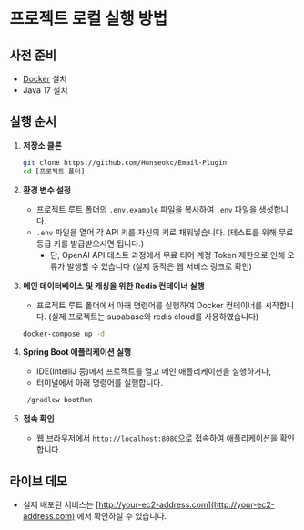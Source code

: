# 프로젝트 로컬 실행 방법

## 사전 준비
* [Docker](https://www.docker.com/products/docker-desktop/) 설치
* Java 17 설치

## 실행 순서
1.  **저장소 클론**
    ```bash
    git clone https://github.com/Hunseokc/Email-Plugin
    cd [프로젝트 폴더]
    ```

2.  **환경 변수 설정**
    * 프로젝트 루트 폴더의 `.env.example` 파일을 복사하여 `.env` 파일을 생성합니다.
    * `.env` 파일을 열어 각 API 키를 자신의 키로 채워넣습니다. (테스트를 위해 무료 등급 키를 발급받으시면 됩니다.)
      * 단, OpenAI API 테스트 과정에서 무료 티어 계정 Token 제한으로 인해 오류가 발생할 수 있습니다 (실제 동작은 웹 서비스 링크로 확인)

3.  **메인 데이터베이스 및 캐싱을 위한 Redis 컨테이너 실행**
    * 프로젝트 루트 폴더에서 아래 명령어를 실행하여 Docker 컨테이너를 시작합니다. (실제 프로젝트는 supabase와 redis cloud를 사용하였습니다)
    ```bash
    docker-compose up -d
    ```

4.  **Spring Boot 애플리케이션 실행**
    * IDE(IntelliJ 등)에서 프로젝트를 열고 메인 애플리케이션을 실행하거나,
    * 터미널에서 아래 명령어를 실행합니다.
    ```bash
    ./gradlew bootRun
    ```

5.  **접속 확인**
    * 웹 브라우저에서 `http://localhost:8080`으로 접속하여 애플리케이션을 확인합니다.

## 라이브 데모
* 실제 배포된 서비스는 [http://your-ec2-address.com](http://your-ec2-address.com) 에서 확인하실 수 있습니다.